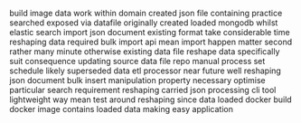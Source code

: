 build image data work within domain created json file containing practice searched exposed via datafile originally created loaded mongodb whilst elastic search import json document existing format take considerable time reshaping data required bulk import api mean import happen matter second rather many minute otherwise existing data file reshape data specifically suit consequence updating source data file repo manual process set schedule likely superseded data etl processor near future well reshaping json document bulk insert manipulation property necessary optimise particular search requirement reshaping carried json processing cli tool lightweight way mean test around reshaping since data loaded docker build docker image contains loaded data making easy application